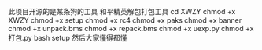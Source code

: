 此项目开源的是某条狗的工具
和平精英解包打包工具
cd XWZY
chmod +x XWZY
chmod +x setup
chmod +x rc4
chmod +x paks
chmod +x banner
chmod +x unpack.bms
chmod +x repack.bms
chmod +x uexp.py
chmod +x 打包.py
bash setup
然后大家懂得都懂
